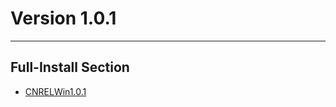 # Version 1.0.1

----

## Full-Install Section

- [CNRELWin1.0.1](https://autopatchcn.yuanshen.com/client_app/pc_mihoyo/20201013_f0953d8d130df56f/YuanShen_1.0.1.zip)
